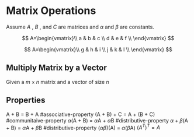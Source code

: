 # Matrix Operations

Assume *A* , *B* , and *C* are matrices and $\alpha$ and $\beta$ are constants.

$$
A=\begin{vmatrix}\\
a & b & c \\
d & e & f  \\
\end{vmatrix}
$$

$$
A=\begin{vmatrix}\\
g & h & i \\
j & k & l  \\
\end{vmatrix}
$$

## Multiply Matrix by a Vector

Given a $m\times n$ matrix and a vector of size $n$

## Properties

A + B = B + A #associative-property
(A + B) + C = A + (B + C) #communitaive-property
$\alpha$(A + B) = $\alpha$A + $\alpha$B #distributive-property
$\alpha + \beta$(A + B) = $\alpha$A + $\beta$B #distributive-property 
($\alpha\beta$)(A) = $\alpha$($\beta$A)
$(A^T)^T=A$

